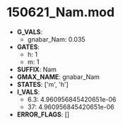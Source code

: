 # 150621_Nam.mod

- **G_VALS**:
  - gnabar_Nam: 0.035
- **GATES**:
  - h: 1
  - m: 1
- **SUFFIX**: Nam
- **GMAX_NAME**: gnabar_Nam
- **STATES**: ['m', 'h']
- **I_VALS**:
  - 6.3: 4.960956845420651e-06
  - 37: 4.960956845420651e-06
- **ERROR_FLAGS**: []
